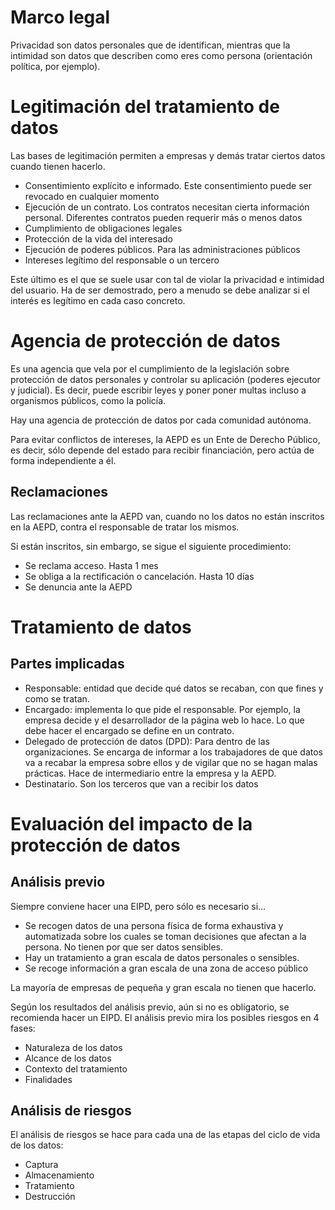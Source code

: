 
# Marco legal

Privacidad son datos personales que de identifican, mientras que la intimidad son datos que describen como eres como persona (orientación política, por ejemplo).

# Legitimación del tratamiento de datos

Las bases de legitimación permiten a empresas y demás tratar ciertos datos cuando tienen hacerlo.

- Consentimiento explícito e informado. Este consentimiento puede ser revocado en cualquier momento
- Ejecución de un contrato. Los contratos necesitan cierta información personal. Diferentes contratos pueden requerir más o menos datos
- Cumplimiento de obligaciones legales
- Protección de la vida del interesado
- Ejecución de poderes públicos. Para las administraciones públicos
- Intereses legítimo del responsable o un tercero

Este último es el que se suele usar con tal de violar la privacidad e intimidad del usuario. Ha de ser demostrado, pero a menudo se debe analizar si el interés es legítimo en cada caso concreto.

# Agencia de protección de datos

Es una agencia que vela por el cumplimiento de la legislación sobre protección de datos personales y controlar su aplicación (poderes ejecutor y judicial). Es decir, puede escribir leyes y poner poner multas incluso a organismos públicos, como la policía.

Hay una agencia de protección de datos por cada comunidad autónoma.

Para evitar conflictos de intereses, la AEPD es  un Ente de Derecho Público, es decir, sólo depende del estado para recibir financiación, pero actúa de forma independiente a él.

## Reclamaciones

Las reclamaciones ante la AEPD van, cuando no los datos no están inscritos en la AEPD, contra el responsable de tratar los mismos.

Si están inscritos, sin embargo, se sigue el siguiente procedimiento:
- Se reclama acceso. Hasta 1 mes
- Se obliga a la rectificación o cancelación. Hasta 10 días
- Se denuncia ante la AEPD

# Tratamiento de datos

## Partes implicadas

- Responsable: entidad que decide qué datos se recaban, con que fines y como se tratan.
- Encargado: implementa lo que pide el responsable. Por ejemplo, la empresa decide y el desarrollador de la página web lo hace. Lo que debe hacer el encargado se define en un contrato.
- Delegado de protección de datos (DPD): Para dentro de las organizaciones. Se encarga de informar a los trabajadores de que datos va a recabar la empresa sobre ellos y de vigilar que no se hagan malas prácticas. Hace de intermediario entre la empresa y la AEPD.
- Destinatario. Son los terceros que van a recibir los datos

# Evaluación del impacto de la protección de datos

## Análisis previo

Siempre conviene hacer una EIPD, pero sólo es necesario si...
- Se recogen datos de una persona física de forma exhaustiva y automatizada sobre los cuales se toman decisiones que afectan a la persona. No tienen por que ser datos sensibles.
- Hay un tratamiento a gran escala de datos personales o sensibles.
- Se recoge información a gran escala de una zona de acceso público

La mayoría de empresas de pequeña y gran escala no tienen que hacerlo.

Según los resultados del análisis previo, aún si no es obligatorio, se recomienda hacer un EIPD. El análisis previo mira los posibles riesgos en 4 fases:
- Naturaleza de los datos
- Alcance de los datos
- Contexto del tratamiento
- Finalidades

## Análisis de riesgos

El análisis de riesgos se hace para cada una de las etapas del ciclo de vida de los datos:
- Captura
- Almacenamiento
- Tratamiento
- Destrucción